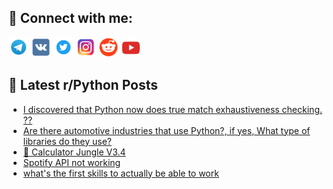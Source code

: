 ## 🔎 Connect with me:
[<img src="https://github.com/bullbesh/bullbesh/blob/main/images/Telegram.png" width="32" height="32" />](https://t.me/bullbesh)
[<img src="https://github.com/bullbesh/bullbesh/blob/main/images/VK.png" width="32" height="32" />](https://vk.com/bullbesh)
[<img src="https://github.com/bullbesh/bullbesh/blob/main/images/Twitter.png" width="32" height="32" />](https://twitter.com/bullbesh1)
[<img src="https://github.com/bullbesh/bullbesh/blob/main/images/Instagram.png" width="32" height="32" />](https://www.instagram.com/bullbesh)
[<img src="https://github.com/bullbesh/bullbesh/blob/main/images/Reddit.png" width="32" height="32" />](https://www.reddit.com/user/bullbesh)
[<img src="https://github.com/bullbesh/bullbesh/blob/main/images/YouTube.png" width="32" height="32" />](https://www.youtube.com/channel/UCtfjRs6uzgq5mfm8S06WTcg)

## 📕 Latest r/Python Posts
<!-- BLOG-POST-LIST:START -->
- [I discovered that Python now does true match exhaustiveness checking. ??](https://www.reddit.com/r/Python/comments/xv4k0j/i_discovered_that_python_now_does_true_match/)
- [Are there automotive industries that use Python?, if yes, What type of libraries do they use?](https://www.reddit.com/r/Python/comments/xv4ep2/are_there_automotive_industries_that_use_python/)
- [🐍 Calculator Jungle V3.4](https://www.reddit.com/r/Python/comments/xv2yq2/calculator_jungle_v34/)
- [Spotify API not working](https://www.reddit.com/r/Python/comments/xv2f06/spotify_api_not_working/)
- [what&#39;s the first skills to actually be able to work](https://www.reddit.com/r/Python/comments/xv1dmr/whats_the_first_skills_to_actually_be_able_to_work/)
<!-- BLOG-POST-LIST:END -->
